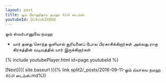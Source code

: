 ```yaml
---
layout: post
title: ஓம் ரோஹிதாய நமஹ ௧௦௮ டைம்ஸ்
youtubeId: Oi4vukZX0bQ
---
```

 
 
 ஓம் ஸ்வர்பானுவே நமஹ  
 
 -  யார் தனது சொந்த ஒளியால் சூரியனைப் போல பிரகாசிக்கிறார்கள் அல்லது ராகு கிரகத்தின் வடிவத்தில் யார் இருக்கிறார்கள் 
 
  
 
  
 
 
 
 
 
 


{% include youtubePlayer.html id=page.youtubeId %}
 
[Next]({{ site.baseurl }}{% link  split2/_posts/2016-09-11-ஓம் வ்யாலய நமஹ ௧௦௮ டைம்ஸ்.md%})
 
